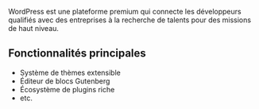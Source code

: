 WordPress est une plateforme premium qui connecte les développeurs qualifiés avec des entreprises à la recherche de talents pour des missions de haut niveau.

## Fonctionnalités principales

- Système de thèmes extensible
- Éditeur de blocs Gutenberg
- Écosystème de plugins riche
- etc.